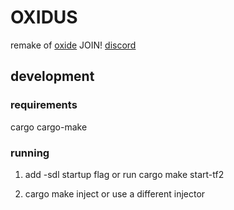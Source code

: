 # OXIDUS
remake of [oxide](https://github.com/ooxymoron)
JOIN! [discord](https://discord.gg/8EygS3t8xq)



## development

### requirements

cargo
cargo-make

### running
1. add -sdl startup flag or run cargo make start-tf2
 
2. cargo make inject or use a different injector
